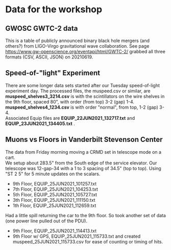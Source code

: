 # Data for the workshop

## GWOSC GWTC-2 data
This is a table of publicly announced binary black hole mergers (and others?) from LIGO-Virgo gravitational wave collaboration.  See page
https://www.gw-openscience.org/eventapi/html/GWTC-2/ 
grabbed all three formats (CSV, ASCII, JSON) on 20210619.

## Speed-of-"light" Experiment
There are some longer data sets started after our Tuesday speed-of-light experiment day.  The processed files, the muspeed.csv or similar, are<br> 
**muspeed_shelves3_3214.csv** is with the scintillators on the wire shelves in the 9th floor, spaced 80", with order (from top) 3-2 (gap) 1-4.<br>
**muspeed_shelves4_1234.csv** is with order "normal", from top, 1-2 (gap) 3-4.<br>
Associated Equip files are **EQUIP_22JUN2021_132717.txt** and **EQUIP_23JUN2021_134405.txt** .

## Muons vs Floors in Vanderbilt Stevenson Center
The data from Friday morning moving a CRMD set in telescope mode on a cart.<br>
We setup about 283.5" from the South edge of the service elevator.  Our telescope was 12-gap-34 with a 1 to 3 spacing of 34.5" (top to top).  Using "ST 2 5" for 5 minute updates on the scalars.<br>

* 9th Floor, EQUIP_25JUN2021_101257.txt<br>
* 7th Floor, EQUIP_25JUN2021_104253.txt<br> 
* 5th Floor, EQUIP_25JUN2021_105727.txt<br>
* 3th Floor, EQUIP_25JUN2021_111150.txt<br>
* 1th Floor, EQUIP_25JUN2021_112659.txt<br>

Had a little spill returning the car to the 9th floor.  So took another set of data (one power line pulled out of the PDU).<br>
* 9th Floor, EQUIP_25JUN2021_114413.txt<br>
* 9th Floor w/ GPS, EQUIP_25JUN2021_115733.txt and created muspeed_25JUN2021_115733.csv for ease of counting or timing of hits.<br>
